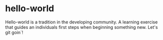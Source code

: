 # hello-world
Hello-world is a tradition in the developing community. A learning exercise that guides an individuals first steps when beginning something new. Let's git goin`!
